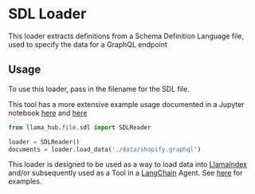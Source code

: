 # SDL Loader

This loader extracts definitions from a Schema Definition Language file, used to specify the data for a GraphQL endpoint

## Usage

To use this loader, pass in the filename for the SDL file.

This tool has a more extensive example usage documented in a Jupyter notebook [here](https://github.com/emptycrown/llama-hub/tree/main/llama_hub/tools/notebooks/shopify.ipynb) and [here](https://github.com/emptycrown/llama-hub/tree/main/llama_hub/tools/notebooks/shopify.ipynb)

```python
from llama_hub.file.sdl import SDLReader

loader = SDLReader()
documents = loader.load_data('./data/shopify.graphql')
```

This loader is designed to be used as a way to load data into [LlamaIndex](https://github.com/jerryjliu/llama_index/tree/main/llama_index) and/or subsequently used as a Tool in a [LangChain](https://github.com/hwchase17/langchain) Agent. See [here](https://github.com/emptycrown/llama-hub/tree/main) for examples.
